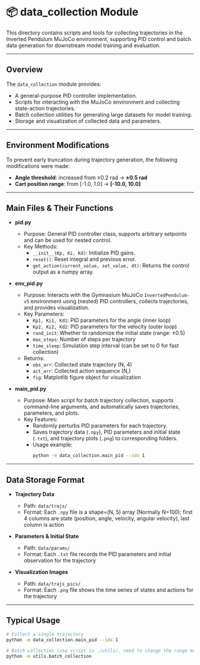 # 📦 data_collection Module

This directory contains scripts and tools for collecting trajectories in the Inverted Pendulum MuJoCo environment, supporting PID control and batch data generation for downstream model training and evaluation.

---

## Overview

The `data_collection` module provides:
- A general-purpose PID controller implementation.
- Scripts for interacting with the MuJoCo environment and collecting state-action trajectories.
- Batch collection utilities for generating large datasets for model training.
- Storage and visualization of collected data and parameters.

---

## Environment Modifications

To prevent early truncation during trajectory generation, the following modifications were made:

- **Angle threshold**: increased from ±0.2 rad → **±0.5 rad**
- **Cart position range**: from [-1.0, 1.0] → **[-10.0, 10.0]**

---

## Main Files & Their Functions

- **pid.py**  
  - Purpose: General PID controller class, supports arbitrary setpoints and can be used for nested control.
  - Key Methods:
    - `__init__(Kp, Ki, Kd)`: Initialize PID gains.
    - `reset()`: Reset integral and previous error.
    - `get_action(current_value, set_value, dt)`: Returns the control output as a numpy array.

- **env_pid.py**  
  - Purpose: Interacts with the Gymnasium MuJoCo `InvertedPendulum-v5` environment using (nested) PID controllers, collects trajectories, and provides visualization.
  - Key Parameters:
    - `Kp1, Ki1, Kd1`: PID parameters for the angle (inner loop)
    - `Kp2, Ki2, Kd2`: PID parameters for the velocity (outer loop)
    - `rand_init`: Whether to randomize the initial state (range: ±0.5)
    - `max_steps`: Number of steps per trajectory
    - `time_sleep`: Simulation step interval (can be set to 0 for fast collection)
  - Returns:  
    - `obs_arr`: Collected state trajectory (N, 4)
    - `act_arr`: Collected action sequence (N,)
    - `fig`: Matplotlib figure object for visualization

- **main_pid.py**  
  - Purpose: Main script for batch trajectory collection, supports command-line arguments, and automatically saves trajectories, parameters, and plots.
  - Key Features:
    - Randomly perturbs PID parameters for each trajectory.
    - Saves trajectory data (`.npy`), PID parameters and initial state (`.txt`), and trajectory plots (`.png`) to corresponding folders.
    - Usage example:
      ```bash
      python -m data_collection.main_pid --idx 1
      ```

---

## Data Storage Format

- **Trajectory Data**  
  - Path: `data/trajs/`
  - Format: Each `.npy` file is a shape=(N, 5) array (Normally N=100); first 4 columns are state (position, angle, velocity, angular velocity), last column is action

- **Parameters & Initial State**  
  - Path: `data/params/`
  - Format: Each `.txt` file records the PID parameters and initial observation for the trajectory

- **Visualization Images**  
  - Path: `data/trajs_pics/`
  - Format: Each `.png` file shows the time series of states and actions for the trajectory

---

## Typical Usage

```bash
# Collect a single trajectory
python -m data_collection.main_pid --idx 1

# Batch collection (use script in ./utils/, need to change the range manually in this script)
python -m utils.batch_collection
```
